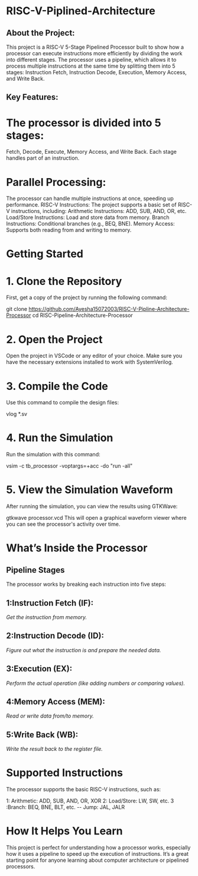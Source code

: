 # RISC-V-Piplined-Architecture

## About the Project:
This project is a RISC-V 5-Stage Pipelined Processor built to show how a processor can execute instructions more efficiently by dividing the work into different stages. The processor uses a pipeline, which allows it to process multiple instructions at the same time by splitting them into 5 stages: Instruction Fetch, Instruction Decode, Execution, Memory Access, and Write Back.

## Key Features:
# The processor is divided into 5 stages:
Fetch, Decode, Execute, Memory Access, and Write Back. Each stage handles part of an instruction.
# Parallel Processing:  
The processor can handle multiple instructions at once, speeding up performance.
RISC-V Instructions: The project supports a basic set of RISC-V instructions, including:
Arithmetic Instructions: ADD, SUB, AND, OR, etc.
Load/Store Instructions: Load and store data from memory.
Branch Instructions: Conditional branches (e.g., BEQ, BNE).
Memory Access: Supports both reading from and writing to memory.
# Getting Started
# 1. Clone the Repository
First, get a copy of the project by running the following command:

git clone https://github.com/Ayesha15072003/RISC-V-Pipline-Architecture-Processor
cd RISC-Pipeline-Architecture-Processor
# 2. Open the Project
Open the project in VSCode or any editor of your choice. Make sure you have the necessary extensions installed to work with SystemVerilog.

# 3. Compile the Code
Use this command to compile the design files:

vlog *.sv
# 4. Run the Simulation
Run the simulation with this command:

vsim -c tb_processor -voptargs=+acc -do "run -all"
# 5. View the Simulation Waveform
After running the simulation, you can view the results using GTKWave:

gtkwave processor.vcd
This will open a graphical waveform viewer where you can see the processor's activity over time.

# What’s Inside the Processor
## Pipeline Stages
The processor works by breaking each instruction into five steps:

## 1:Instruction Fetch (IF):  
*Get the instruction from memory.*
## 2:Instruction Decode (ID): 
*Figure out what the instruction is and prepare the needed data.*
## 3:Execution (EX):
*Perform the actual operation (like adding numbers or comparing values).*
## 4:Memory Access (MEM):
*Read or write data from/to memory.*
## 5:Write Back (WB):
*Write the result back to the register file.*
# Supported Instructions
The processor supports the basic RISC-V instructions, such as:

1: Arithmetic: ADD, SUB, AND, OR, XOR
2: Load/Store: LW, SW, etc.
3 :Branch: BEQ, BNE, BLT, etc.
-- Jump: JAL, JALR
# How It Helps You Learn
This project is perfect for understanding how a processor works, especially how it uses a pipeline to speed up the execution of instructions. It’s a great starting point for anyone learning about computer architecture or pipelined processors.
